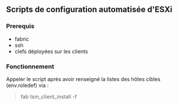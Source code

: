 ## Scripts de configuration automatisée d'ESXi
### Prerequis

- fabric
- ssh
- clefs déployées sur les clients

### Fonctionnement

Appeler le script après avoir renseigné la listes des hôtes cibles (env.roledef) via :

> fab tsm_client_install -f <script>.py
